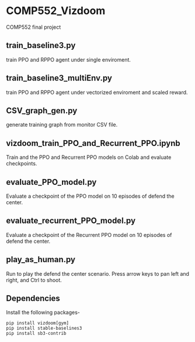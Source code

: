 # COMP552_Vizdoom
COMP552 final project

## train_baseline3.py
train PPO and RPPO agent under single enviroment.

## train_baseline3_multiEnv.py
train PPO and RPPO agent under vectorized enviroment and scaled reward.

## CSV_graph_gen.py
generate training graph from monitor CSV file.

## vizdoom_train_PPO_and_Recurrent_PPO.ipynb
Train and the PPO and Recurrent PPO models on Colab and evaluate checkpoints.

## evaluate_PPO_model.py
Evaluate a checkpoint of the PPO model on 10 episodes of defend the center.

## evaluate_recurrent_PPO_model.py
Evaluate a checkpoint of the Recurrent PPO model on 10 episodes of defend the center.

## play_as_human.py
Run to play the defend the center scenario. Press arrow keys to pan left and right, and Ctrl to shoot.

## Dependencies
Install the following packages-
```
pip install vizdoom[gym]
pip install stable-baselines3
pip install sb3-contrib
```

